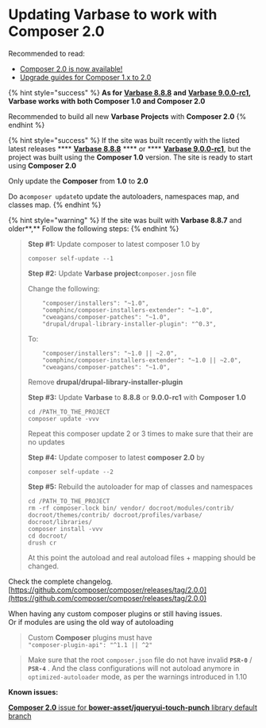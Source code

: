 # Updating Varbase to work with Composer 2.0

Recommended to read:

* [Composer 2.0 is now available!](https://blog.packagist.com/composer-2-0-is-now-available/)
* [Upgrade guides for Composer 1.x to 2.0](https://github.com/composer/composer/blob/2.0.0/UPGRADE-2.0.md)

{% hint style="success" %}
**As for** [**Varbase 8.8.8**](https://www.drupal.org/project/varbase/releases/8.x-8.8) **and** [**Varbase 9.0.0-rc1**](https://www.drupal.org/project/varbase/releases/9.0.0-rc1)**, Varbase works with both Composer 1.0 and Composer 2.0**&#x20;

Recommended to build all new **Varbase Projects** with **Composer 2.0**
{% endhint %}

{% hint style="success" %}
If the site was built recently with the listed latest releases **** [**Varbase 8.8.8**](https://www.drupal.org/project/varbase/releases/8.x-8.8) **** or **** [**Varbase 9.0.0-rc1**](https://www.drupal.org/project/varbase/releases/9.0.0-rc1), but the project was built using the **Composer 1.0** version. The site is ready to start using **Composer 2.0**

Only update the **Composer** from **1.0** to **2.0**

Do a`composer update`to update the autoloaders, namespaces map, and classes map.
{% endhint %}

{% hint style="warning" %}
If the site was built with **Varbase 8.8.7** and older**,** Follow the following steps:
{% endhint %}

> **Step #1:** Update composer to latest composer 1.0 by
>
> ```
> composer self-update --1
> ```
>
> **Step #2:** Update **Varbase project**`composer.josn` file
>
> Change the following:
>
> ```
>     "composer/installers": "~1.0",
>     "oomphinc/composer-installers-extender": "~1.0",
>     "cweagans/composer-patches": "~1.0",
>     "drupal/drupal-library-installer-plugin": "^0.3",
> ```
>
> To:
>
> ```
>     "composer/installers": "~1.0 || ~2.0",
>     "oomphinc/composer-installers-extender": "~1.0 || ~2.0",
>     "cweagans/composer-patches": "~1.0",
> ```
>
> Remove **drupal/drupal-library-installer-plugin**
>
> **Step #3:** Update **Varbase** to **8.8.8**  or **9.0.0-rc1** with **Composer 1.0**
>
> ```
> cd /PATH_TO_THE_PROJECT
> composer update -vvv
> ```
>
> Repeat this composer update 2 or 3 times to make sure that their are no updates
>
> **Step #4:** Update composer to latest **composer 2.0** by
>
> ```
> composer self-update --2
> ```
>
> **Step #5:** Rebuild the autoloader for map of classes and namespaces
>
> ```
> cd /PATH_TO_THE_PROJECT
> rm -rf composer.lock bin/ vendor/ docroot/modules/contrib/ docroot/themes/contrib/ docroot/profiles/varbase/ docroot/libraries/
> composer install -vvv
> cd docroot/
> drush cr
> ```
>
> At this point the autoload and real autoload files + mapping should be changed.

Check the complete changelog.\
[https://github.com/composer/composer/releases/tag/2.0.0](https://github.com/composer/composer/releases/tag/2.0.0)

When having any custom composer plugins or still having issues.\
Or if modules are using the old way of autoloading

> Custom **Composer** plugins must have\
> `"composer-plugin-api": "^1.1 || ^2"`

> Make sure that the root `composer.json` file do not have invalid **`PSR-0`** / **`PSR-4`** . And the class configurations will not autoload anymore in `optimized-autoloader` mode, as per the warnings introduced in 1.10

**Known issues:**

[**Composer 2.0** issue for **bower-asset/jqueryui-touch-punch** library default branch](https://www.drupal.org/project/varbase/issues/3190703)
